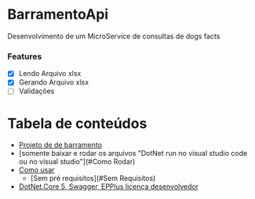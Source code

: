 # BarramentoApi
Desenvolvimento de um MicroService  de consultas de dogs facts

### Features

- [x] Lendo Arquivo xlsx
- [x] Gerando Arquivo xlsx
- [ ] Validações 

Tabela de conteúdos
=================
<!--ts-->
   * [Projeto de de barramento](#Sobre)
   * [somente baixar e rodar os arquivos "DotNet run no visual studio code ou no visual studio"](#Como Rodar)
   * [Como usar](#como-usar)
      * [Sem pré requisitos](#Sem Requisitos)
   * [DotNet.Core 5, Swagger, EPPlus licença desenvolvedor](#tecnologias)
<!--te-->
